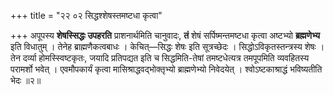 +++
title = "२२ ०२ सिद्धश्शेषस्तमष्टधा कृत्वा"

+++
अपूपस्य **शेषस्सिद्धः उपहरति** प्राशनार्थमिति चानुवादः, **तं** शेषं सर्पिष्मन्तमष्टधा कृत्वा अष्टभ्यो **ब्रह्मणेभ्य** इति विधातुम् ।
तेनेह ब्राह्मणैकत्वबाधः ।
केचित्—सिद्धः शेषः इति सूत्रच्छेदः ।
सिद्धोऽविकृतस्तन्त्रस्य शेषः ।
तेन दर्व्या होमस्स्विष्टकृतः, जयादि प्रतिपद्यत इति च सिद्धमिति-तेषां तमष्टधेत्यत्र तमपूपमिति व्यवहितस्य परामर्शो भवेत् ।
एवमौपकार्यं कृत्वा मासिश्राद्धवद्भोक्तृभ्यो ब्राह्मणेभ्यो निवेदयेत् ।
श्वोऽष्टकाश्राद्धं भविष्यतीति भेदः ॥२॥